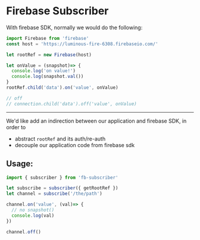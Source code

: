 # Firebase Subscriber

With firebase SDK, normally we would do the following:

```javascript
import Firebase from 'firebase'
const host = 'https://luminous-fire-6308.firebaseio.com/'

let rootRef = new Firebase(host)

let onValue = (snapshot)=> {
  console.log('on value!')
  console.log(snapshot.val())
}
rootRef.child('data').on('value', onValue)

// off
// connection.child('data').off('value', onValue)
```
-------

We'd like add an indirection between our application and firebase SDK, in order to

- abstract `rootRef` and its auth/re-auth
- decouple our application code from firebase sdk

## Usage:

```javascript
import { subscriber } from 'fb-subscriber'

let subscribe = subscriber({ getRootRef })
let channel = subscribe('/the/path')

channel.on('value', (val)=> {
  // no snapshot()
  console.log(val)
})

channel.off()
```

